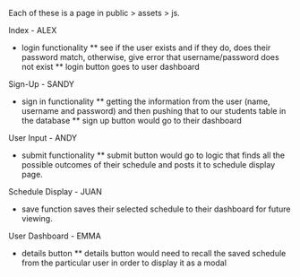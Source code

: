 Each of these is a page in public > assets > js. 

Index - ALEX
  * login functionality
    ** see if the user exists and if they do, does their password match, otherwise, give error that username/password does not exist
    ** login button goes to user dashboard

Sign-Up - SANDY
  * sign in functionality
  ** getting the information from the user (name, username and password) and then pushing that to our students table in the database
    ** sign up button would go to their dashboard

User Input - ANDY
  * submit functionality
  ** submit button would go to logic that finds all the possible outcomes of their schedule and posts it to schedule display page.

Schedule Display - JUAN
  * save function saves their selected schedule to their dashboard for future viewing.

User Dashboard - EMMA
 * details button 
  ** details button would need to recall the saved schedule from the particular user in order to display it as a modal